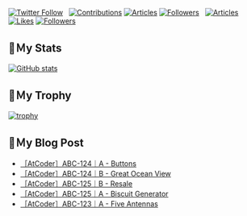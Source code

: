 [![Twitter Follow](https://img.shields.io/twitter/follow/hyperdb?label=twitter&logo=twitter&style=plastic)](https://twitter.com/hyperdb)
&nbsp;
[![Contributions](https://badgen.org/img/qiita/hyperdb/contributions?style=plastic)](https://qiita.com/hyperdb)
[![Articles](https://badgen.org/img/qiita/hyperdb/articles?style=plastic)](https://qiita.com/hyperdb)
[![Followers](https://badgen.org/img/qiita/hyperdb/followers?style=plastic)](https://qiita.com/hyperdb)
&nbsp;
[![Articles](https://badgen.org/img/zenn/hyperdb/articles)](https://zenn.dev/hyperdb)
[![Likes](https://badgen.org/img/zenn/hyperdb/likes?style=plastic)](https://zenn.dev/hyperdb)
[![Followers](https://badgen.org/img/zenn/hyperdb/followers?style=plastic)](https://zenn.dev/hyperdb)

## 🔖Ｍy Stats

[![GitHub stats](https://github-readme-stats-eight-theta.vercel.app/api?username=hyperdb&theme=radical&count_private=true&show_icons=true)](https://github.com/anuraghazra/github-readme-stats)

## 🔖Ｍy Trophy

[![trophy](https://github-profile-trophy.vercel.app/?username=hyperdb&theme=onedark)](https://github.com/ryo-ma/github-profile-trophy)

## 🔖Ｍy Blog Post

<!-- BLOG-POST-LIST:START -->
- [［AtCoder］ABC-124｜A - Buttons](https://zenn.dev/hyperdb/articles/cbf6100bfcae7c)
- [［AtCoder］ABC-124｜B - Great Ocean View](https://zenn.dev/hyperdb/articles/9d57fd69e580ec)
- [［AtCoder］ABC-125｜B - Resale](https://zenn.dev/hyperdb/articles/5c6a36e21297f4)
- [［AtCoder］ABC-125｜A - Biscuit Generator](https://zenn.dev/hyperdb/articles/14a355b1041170)
- [［AtCoder］ABC-123｜A - Five Antennas](https://zenn.dev/hyperdb/articles/f1e7b655a67629)
<!-- BLOG-POST-LIST:END -->
